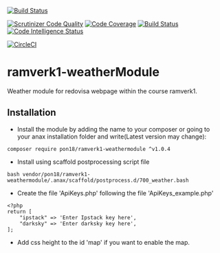 [![Build Status](https://travis-ci.org/Poan18/ramverk1-weathermodule.svg?branch=master)](https://travis-ci.org/Poan18/ramverk1-weathermodule)

[![Scrutinizer Code Quality](https://scrutinizer-ci.com/g/Poan18/ramverk1-weathermodule/badges/quality-score.png?b=master)](https://scrutinizer-ci.com/g/Poan18/ramverk1-weathermodule/?branch=master)
[![Code Coverage](https://scrutinizer-ci.com/g/Poan18/ramverk1-weathermodule/badges/coverage.png?b=master)](https://scrutinizer-ci.com/g/Poan18/ramverk1-weathermodule/?branch=master)
[![Build Status](https://scrutinizer-ci.com/g/Poan18/ramverk1-weathermodule/badges/build.png?b=master)](https://scrutinizer-ci.com/g/Poan18/ramverk1-weathermodule/build-status/master)
[![Code Intelligence Status](https://scrutinizer-ci.com/g/Poan18/ramverk1-weathermodule/badges/code-intelligence.svg?b=master)](https://scrutinizer-ci.com/code-intelligence)

[![CircleCI](https://circleci.com/gh/Poan18/ramverk1-weathermodule.svg?style=svg)](https://circleci.com/gh/Poan18/ramverk1-weathermodule)

# ramverk1-weatherModule
 Weather module for redovisa webpage within the course ramverk1.

 ## Installation
 * Install the module by adding the name to your composer or going to your anax installation folder and write(Latest version may change):
 ```
 composer require pon18/ramverk1-weathermodule ^v1.0.4
 ```


* Install using scaffold postprocessing script file
```
bash vendor/pon18/ramverk1-weathermodule/.anax/scaffold/postprocess.d/700_weather.bash
```
* Create the file 'ApiKeys.php' following the file 'ApiKeys_example.php'
```
<?php
return [
    "ipstack" => 'Enter Ipstack key here',
    "darksky" => 'Enter darksky key here',
];
```

* Add css height to the id 'map' if you want to enable the map.
